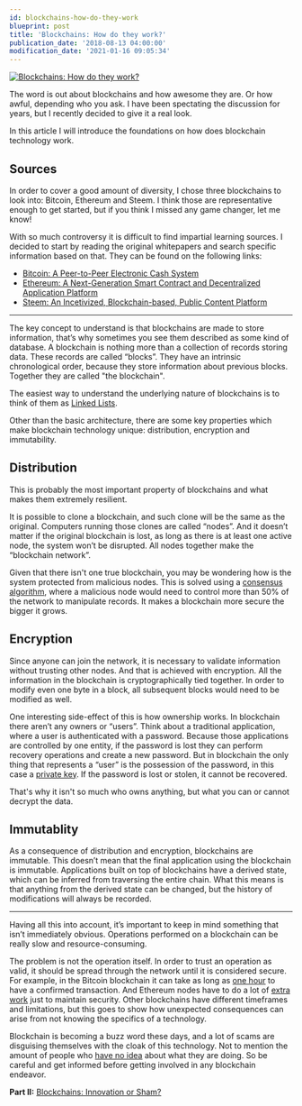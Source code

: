 ```yaml
---
id: blockchains-how-do-they-work
blueprint: post
title: 'Blockchains: How do they work?'
publication_date: '2018-08-13 04:00:00'
modification_date: '2021-01-16 09:05:34'
---
```


[![Blockchains: How do they work?](/img/blog/Blockchains-1.jpg)](https://unsplash.com/photos/_QoAuZGAoPY 'Cityscape and interchange photo by Denys Nevozhai on Unsplash.com')

The word is out about blockchains and how awesome they are. Or how awful, depending who you ask. I have been spectating the discussion for years, but I recently decided to give it a real look.

In this article I will introduce the foundations on how does blockchain technology work.

## Sources

In order to cover a good amount of diversity, I chose three blockchains to look into: Bitcoin, Ethereum and Steem. I think those are representative enough to get started, but if you think I missed any game changer, let me know!

With so much controversy it is difficult to find impartial learning sources. I decided to start by reading the original whitepapers and search specific information based on that. They can be found on the following links:

- [Bitcoin: A Peer-to-Peer Electronic Cash System](https://bitcoin.org/bitcoin.pdf 'Bitcoin original whitepaper')
- [Ethereum: A Next-Generation Smart Contract and Decentralized Application Platform](https://ethereum.org/en/whitepaper/ 'Ethereum original whitepaper')
- [Steem: An Incetivized, Blockchain-based, Public Content Platform](https://steem.io/SteemWhitePaper.pdf 'Steem original whitepaper')

---

The key concept to understand is that blockchains are made to store information, that’s why sometimes you see them described as some kind of database. A blockchain is nothing more than a collection of records storing data. These records are called “blocks”. They have an intrinsic chronological order, because they store information about previous blocks. Together they are called "the blockchain".

The easiest way to understand the underlying nature of blockchains is to think of them as [Linked Lists](https://en.wikipedia.org/wiki/Linked_list).

Other than the basic architecture, there are some key properties which make blockchain technology unique: distribution, encryption and immutability.

## Distribution

This is probably the most important property of blockchains and what makes them extremely resilient.

It is possible to clone a blockchain, and such clone will be the same as the original. Computers running those clones are called “nodes”. And it doesn’t matter if the original blockchain is lost, as long as there is at least one active node, the system won’t be disrupted. All nodes together make the “blockchain network”.

Given that there isn't one true blockchain, you may be wondering how is the system protected from malicious nodes. This is solved using a [consensus algorithm](https://en.wikipedia.org/wiki/Consensus_%28computer_science%29), where a malicious node would need to control more than 50% of the network to manipulate records. It makes a blockchain more secure the bigger it grows.

## Encryption

Since anyone can join the network, it is necessary to validate information without trusting other nodes. And that is achieved with encryption. All the information in the blockchain is cryptographically tied together. In order to modify even one byte in a block, all subsequent blocks would need to be modified as well.

One interesting side-effect of this is how ownership works. In blockchain there aren’t any owners or “users”. Think about a traditional application, where a user is authenticated with a password. Because those applications are controlled by one entity, if the password is lost they can perform recovery operations and create a new password. But in blockchain the only thing that represents a “user” is the possession of the password, in this case a [private key](https://en.wikipedia.org/wiki/Public-key_cryptography). If the password is lost or stolen, it cannot be recovered.

That's why it isn't so much who owns anything, but what you can or cannot decrypt the data.

## Immutablity

As a consequence of distribution and encryption, blockchains are immutable. This doesn’t mean that the final application using the blockchain is immutable. Applications built on top of blockchains have a derived state, which can be inferred from traversing the entire chain. What this means is that anything from the derived state can be changed, but the history of modifications will always be recorded.

---

Having all this into account, it’s important to keep in mind something that isn’t immediately obvious. Operations performed on a blockchain can be really slow and resource-consuming.

The problem is not the operation itself. In order to trust an operation as valid, it should be spread through the network until it is considered secure. For example, in the Bitcoin blockchain it can take as long as [one hour](https://en.bitcoin.it/wiki/Confirmation) to have a confirmed transaction. And Ethereum nodes have to do a lot of [extra work](https://ethereum.stackexchange.com/questions/357/does-every-node-execute-the-contract-code-for-each-transaction) just to maintain security. Other blockchains have different timeframes and limitations, but this goes to show how unexpected consequences can arise from not knowing the specifics of a technology.

Blockchain is becoming a buzz word these days, and a lot of scams are disguising themselves with the cloak of this technology. Not to mention the amount of people who [have no idea](https://www.theguardian.com/technology/2017/nov/08/cryptocurrency-300m-dollars-stolen-bug-ether) about what they are doing. So be careful and get informed before getting involved in any blockchain endeavor.

**Part II:** [Blockchains: Innovation or Sham?](https://noeldemartin.com/blog/blockchains-innovation-or-sham-)

